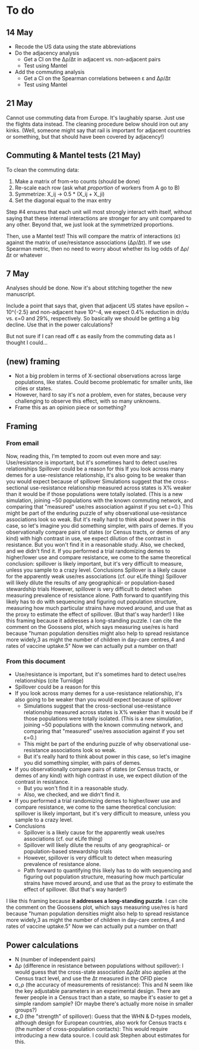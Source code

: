 # To do

## 14 May

- Recode the US data using the state abbreviations
- Do the adjacency analysis
    - Get a CI on the Δρ/Δτ in adjacent vs. non-adjacent pairs
    - Test using Mantel
- Add the commuting analysis
    - Get a CI on the Spearman correlations between ε and Δρ/Δτ
    - Test using Mantel

## 21 May

Cannot use commuting data from Europe. It's laughably sparse. Just use the
flights data instead. The cleaning procedure below should iron out any kinks.
(Well, someone might say that rail is important for adjacent countries or
something, but that should have been covered by adjacency!)

## Commuting & Mantel tests (21 May)

To clean the commuting data:

1. Make a matrix of from->to counts (should be done)
2. Re-scale each row (ask what *proportion* of workers from A go to B)
3. Symmetrize: X_ij -> 0.5 * (X_ij + X_ji)
4. Set the diagonal equal to the max entry

Step #4 ensures that each unit will most strongly interact with itself, without
saying that these internal interactions are stronger for any unit compared to
any other. Beyond that, we just look at the symmetrized proportions.

Then, use a Mantel test! This will compare the matrix of interactions (ε)
against the matrix of use/resistance associations (Δρ/Δτ). If we use Spearman
metric, then no need to worry about whether its log odds of Δρ/Δτ or whatever

## 7 May

Analyses should be done. Now it's about stitching together the new manuscript.

Include a point that says that, given that adjacent US states have epsilon ~
10^{-2.5} and non-adjacent have 10^-4, we expect 0.4% reduction in dr/du vs.
ε=0 and 29%, respectively. So basically we should be getting a big decline. Use
that in the power calculations?

But not sure if I can read off ε as easily from the commuting data as I thought I could...

## (new) framing

- Not a big problem in terms of X-sectional observations across large populations, like states. Could become problematic for smaller units, like cities or states.
- However, hard to say it's *not* a problem, even for states, because very challenging to observe this effect, with so many unknowns.
- Frame this as an opinion piece or something?

## Framing

### From email

Now, reading this, I'm tempted to zoom out even more and say:
Use/resistance is important, but it's sometimes hard to detect use/res relationships
Spillover could be a reason for this
If you look across many demes for a use-resistance relationship, it's also going to be weaker than you would expect because of spillover
Simulations suggest that the cross-sectional use-resistance relationship measured across states is X% weaker than it would be if those populations were totally isolated. (This is a new simulation, joining ~50 populations with the known commuting network, and comparing that "measured" use/res association against if you set ε=0.)
This might be part of the enduring puzzle of why observational use-resistance associations look so weak.
But it's really hard to think about power in this case, so let's imagine you did something simpler, with pairs of demes.
If you observationally compare pairs of states (or Census tracts, or demes of any kind) with high contrast in use, we expect dilution of the contrast in resistance.
But you won't find it in a reasonable study.
Also, we checked, and we didn't find it.
If you performed a trial randomizing demes to higher/lower use and compare resistance, we come to the same theoretical conclusion: spillover is likely important, but it's very difficult to measure, unless you sample to a crazy level.
Conclusions
Spillover is a likely cause for the apparently weak use/res associations (cf. our eLife thing)
Spillover will likely dilute the results of any geographical- or population-based stewardship trials
However, spillover is very difficult to detect when measuring prevalence of resistance alone.
Path forward to quantifying this likely has to do with sequencing and figuring out population structure, measuring how much particular strains have moved around, and use that as the proxy to estimate the effect of spillover. (But that's way harder!)
I like this framing because it addresses a long-standing puzzle. I can cite the comment on the Goossens plot, which says measuring use/res is hard because "human population densities might also help to spread resistance more widely,3 as might the number of children in day-care centres,4 and rates of vaccine uptake.5" Now we can actually put a number on that!

### From this document

- Use/resistance is important, but it's sometimes hard to detect use/res relationships (cite Turnidge)
- Spillover could be a reason for this
- If you look across many demes for a use-resistance relationship, it's also going to be weaker than you would expect because of spillover
    - Simulations suggest that the cross-sectional use-resistance relationship measured across states is X% weaker than it would be if those populations were totally isolated. (This is a new simulation, joining ~50 populations with the known commuting network, and comparing that "measured" use/res association against if you set ε=0.)
    - This might be part of the enduring puzzle of why observational use-resistance associations look so weak.
    - But it's really hard to think about power in this case, so let's imagine you did something simpler, with pairs of demes.
- If you observationally compare pairs of states (or Census tracts, or demes of any kind) with high contrast in use, we expect dilution of the contrast in resistance.
    - But you won't find it in a reasonable study.
    - Also, we checked, and we didn't find it.
- If you performed a trial randomizing demes to higher/lower use and compare resistance, we come to the same theoretical conclusion: spillover is likely important, but it's very difficult to measure, unless you sample to a crazy level.
- Conclusions
    - Spillover is a likely cause for the apparently weak use/res associations (cf. our eLife thing)
    - Spillover will likely dilute the results of any geographical- or population-based stewardship trials
    - However, spillover is very difficult to detect when measuring prevalence of resistance alone.
    - Path forward to quantifying this likely has to do with sequencing and figuring out population structure, measuring how much particular strains have moved around, and use that as the proxy to estimate the effect of spillover. (But that's way harder!)

I like this framing because **it addresses a long-standing puzzle**. I can cite
the comment on the Goossens plot, which says measuring use/res is hard because
"human population densities might also help to spread resistance more widely,3
as might the number of children in day-care centres,4 and rates of vaccine
uptake.5" Now we can actually put a number on that!

## Power calculations

- N (number of independent pairs)
- Δρ (difference in resistance between populations without spillover): I would guess that the cross-state association Δρ/Δτ also applies at the Census tract level, and use the Δτ measured in the OFID piece
- σ_ρ (the accuracy of measurements of resistance): This and N seem like the key adjustable parameters in an experimental design. There are fewer people in a Census tract than a state, so maybe it's easier to get a simple random sample? (Or maybe there's actually more noise in smaller groups?)
- ε_0 (the "strength" of spillover): Guess that the WHN & D-types models, although design for European countries, also work for Census tracts
ε (the number of cross-population contacts): This would require introducing a new data source. I could ask Stephen about estimates for this.
